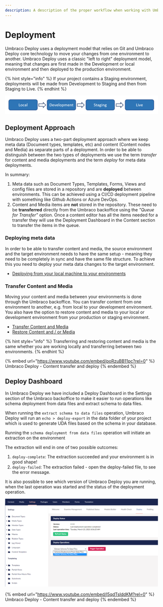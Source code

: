 ```yaml
---
description: A description of the proper workflow when working with Umbraco Deploy
---
```


# Deployment

Umbraco Deploy uses a deployment model that relies on Git and Umbraco Deploy core technology to move your changes from one environment to another. Umbraco Deploy uses a classic "left to right" deployment model, meaning that changes are first made in the Development or local environment and then deployed to the production environment.

{% hint style="info" %}
If your project contains a Staging environment, deployments will be made from Development to Staging and then from Staging to Live.
{% endhint %}

![Left to right model](images/left-to-right.png)

## Deployment Approach

Umbraco Deploy uses a two-part deployment approach where we keep meta data (Document types, templates, etc) and content (Content nodes and Media) as separate parts of a deployment. In order to be able to distinguish between the two types of deployments we use the term _transfer_ for content and media deployments and the term _deploy_ for meta data deployments.

In summary:

1. Meta data such as Document Types, Templates, Forms, Views and config files are stored in a repository and are **deployed** between environments. This can be achieved using a CI/CD deployment pipeline with something like Github Actions or Azure DevOps.
2. Content and Media items are **not** stored in the repository. These need to be **transferred** directly from the Umbraco backoffice using the _"Queue for Transfer"_ option. Once a content editor has all the items needed for a transfer they will use the Deployment Dashboard in the Content section to transfer the items in the queue.

### Deploying meta data

In order to be able to transfer content and media, the source environment and the target environment needs to have the same setup - meaning they need to be completely in sync and have the same file structure. To achieve this you need to deploy your meta data changes to the target environment.

* [Deploying from your local machine to your environments](deploying-changes.md)

### Transfer Content and Media

Moving your content and media between your environments is done through the Umbraco backoffice. You can transfer content from one environment to another, e.g. from local to your development environment. You also have the option to restore content and media to your local or development environment from your production or staging environment.

* [Transfer Content and Media](content-transfer.md)
* [Restore Content and / or Media](restoring-content/)

{% hint style="info" %}
Transferring and restoring content and media is the same whether you are working locally and transferring between two environments.
{% endhint %}

{% embed url="https://www.youtube.com/embed/poRzuBB11pc?rel=0" %}
Umbraco Deploy - Content transfer and deploy
{% endembed %}

## Deploy Dashboard

In Umbraco Deploy we have included a Deploy Dashboard in the Settings section of the Umbraco backoffice to make it easier to run operations like schema deployment from data files and extract schema to data files.

When running the `extract schema to data files` operation, Umbraco Deploy will run an `echo > deploy-export` in the data folder of your project which is used to generate UDA files based on the schema in your database.

Running the `schema deployment from data files` operation will initiate an extraction on the environment

The extraction will end in one of two possible outcomes:

1. `deploy-complete`: The extraction succeeded and your environment is in good shape!
2. `deploy-failed`: The extraction failed - open the deploy-failed file, to see the error message.

It is also possible to see which version of Umbraco Deploy you are running, when the last operation was started and the status of the deployment operation.

![Deploy Dashboard](../../../10/umbraco-deploy/deployment-workflow/images/Deploy-dahsboard.png)

{% embed url="https://www.youtube.com/embed/l5qdTsIddKM?rel=0" %}
Umbraco Deploy - Content transfer and deploy
{% endembed %}
